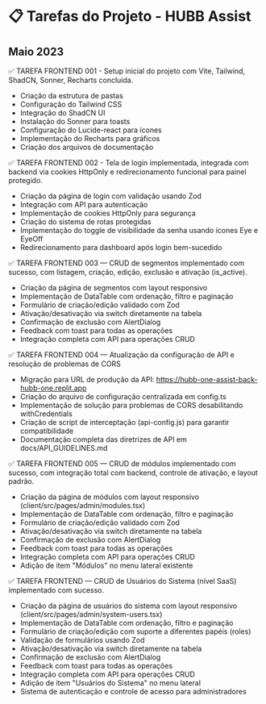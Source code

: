 # 📋 Tarefas do Projeto - HUBB Assist

## Maio 2023

✅ TAREFA FRONTEND 001 - Setup inicial do projeto com Vite, Tailwind, ShadCN, Sonner, Recharts concluída.
- Criação da estrutura de pastas
- Configuração do Tailwind CSS
- Integração do ShadCN UI
- Instalação do Sonner para toasts
- Configuração do Lucide-react para ícones
- Implementação do Recharts para gráficos
- Criação dos arquivos de documentação

✅ TAREFA FRONTEND 002 - Tela de login implementada, integrada com backend via cookies HttpOnly e redirecionamento funcional para painel protegido.
- Criação da página de login com validação usando Zod
- Integração com API para autenticação
- Implementação de cookies HttpOnly para segurança
- Criação do sistema de rotas protegidas
- Implementação do toggle de visibilidade da senha usando ícones Eye e EyeOff
- Redirecionamento para dashboard após login bem-sucedido

✅ TAREFA FRONTEND 003 — CRUD de segmentos implementado com sucesso, com listagem, criação, edição, exclusão e ativação (is_active).
- Criação da página de segmentos com layout responsivo
- Implementação de DataTable com ordenação, filtro e paginação
- Formulário de criação/edição validado com Zod
- Ativação/desativação via switch diretamente na tabela
- Confirmação de exclusão com AlertDialog
- Feedback com toast para todas as operações
- Integração completa com API para operações CRUD

✅ TAREFA FRONTEND 004 — Atualização da configuração de API e resolução de problemas de CORS
- Migração para URL de produção da API: https://hubb-one-assist-back-hubb-one.replit.app
- Criação do arquivo de configuração centralizada em config.ts
- Implementação de solução para problemas de CORS desabilitando withCredentials
- Criação de script de interceptação (api-config.js) para garantir compatibilidade
- Documentação completa das diretrizes de API em docs/API_GUIDELINES.md

✅ TAREFA FRONTEND 005 — CRUD de módulos implementado com sucesso, com integração total com backend, controle de ativação, e layout padrão.
- Criação da página de módulos com layout responsivo (client/src/pages/admin/modules.tsx)
- Implementação de DataTable com ordenação, filtro e paginação
- Formulário de criação/edição validado com Zod
- Ativação/desativação via switch diretamente na tabela
- Confirmação de exclusão com AlertDialog
- Feedback com toast para todas as operações
- Integração completa com API para operações CRUD
- Adição de item "Módulos" no menu lateral existente

✅ TAREFA FRONTEND — CRUD de Usuários do Sistema (nível SaaS) implementado com sucesso.
- Criação da página de usuários do sistema com layout responsivo (client/src/pages/admin/system-users.tsx)
- Implementação de DataTable com ordenação, filtro e paginação
- Formulário de criação/edição com suporte a diferentes papéis (roles)
- Validação de formulários usando Zod
- Ativação/desativação via switch diretamente na tabela
- Confirmação de exclusão com AlertDialog
- Feedback com toast para todas as operações
- Integração completa com API para operações CRUD
- Adição de item "Usuários do Sistema" no menu lateral
- Sistema de autenticação e controle de acesso para administradores

